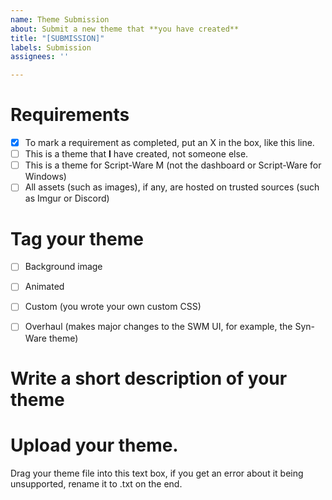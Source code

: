 ```yaml
---
name: Theme Submission
about: Submit a new theme that **you have created**
title: "[SUBMISSION]"
labels: Submission
assignees: ''

---
```


# Requirements
- [X] To mark a requirement as completed, put an X in the box, like this line.
- [ ] This is a theme that **I** have created, not someone else.
- [ ] This is a theme for Script-Ware M (not the dashboard or Script-Ware for Windows)
- [ ] All assets (such as images), if any, are hosted on trusted sources (such as Imgur or Discord)

# Tag your theme
- [ ] Background image
- [ ] Animated
- [ ] Custom (you wrote your own custom CSS)
- [ ] Overhaul (makes major changes to the SWM UI, for example, the Syn-Ware theme)


# Write a short description of your theme


# Upload your theme.
Drag your theme file into this text box, if you get an error about it being unsupported, rename it to .txt on the end.
